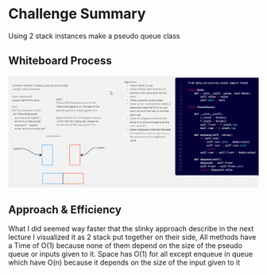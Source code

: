 # Challenge Summary
Using 2 stack instances make a pseudo queue class

## Whiteboard Process
![whiteboard](./Code11.png)

## Approach & Efficiency
What I did seemed way faster that the slinky approach describe in the next lecture
I visualized it as 2 stack put together on their side, All methods have a Time of O(1) because none of them depend on the size of the pseudo queue or inputs given to it. Space has O(1) for all except enqueue in queue which have O(n) because it depends on the size of the input given to it

